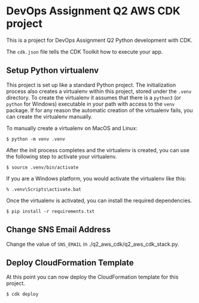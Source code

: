 
# DevOps Assignment Q2 AWS CDK project

This is a project for DevOps Assignment Q2 Python development with CDK.

The `cdk.json` file tells the CDK Toolkit how to execute your app.

## Setup Python virtualenv
This project is set up like a standard Python project. The initialization
process also creates a virtualenv within this project, stored under the `.venv`
directory.  To create the virtualenv it assumes that there is a `python3`
(or `python` for Windows) executable in your path with access to the `venv`
package. If for any reason the automatic creation of the virtualenv fails,
you can create the virtualenv manually.

To manually create a virtualenv on MacOS and Linux:

```
$ python -m venv .venv
```

After the init process completes and the virtualenv is created, you can use
the following step to activate your virtualenv.

```
$ source .venv/bin/activate
```

If you are a Windows platform, you would activate the virtualenv like this:

```
% .venv\Scripts\activate.bat
```

Once the virtualenv is activated, you can install the required dependencies.

```
$ pip install -r requirements.txt
```

## Change SNS Email Address
Change the value of `SNS_EMAIL` in ./q2_aws_cdk/q2_aws_cdk_stack.py.

## Deploy CloudFormation Template
At this point you can now deploy the CloudFormation template for this project.

```
$ cdk deploy
```
